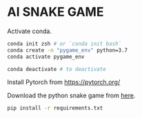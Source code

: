 # AI SNAKE GAME

Activate conda.
```bash
conda init zsh # or `conda init bash`
conda create -n "pygame_env" python=3.7
conda activate pygame_env

conda deactivate # to deactivate
```

Install Pytorch from https://pytorch.org/

Download the python snake game from [here](https://github.com/patrickloeber/python-fun/tree/master/snake-pygame).

```bash
pip install -r requirements.txt
```